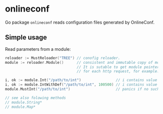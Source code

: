 # onlineconf

Go package `onlineconf` reads configuration files generated by OnlineConf.

## Simple usage

Read parameters from a module:
```go
reloader := MustReloader("TREE") // conofig reloader.
module := reloader.Module()      // consistent and immutable copy of module params
                                 // It is sutable to get module pointer by this method
                                 // for each http request, for example. It does not copy anything.

i, ok := module.Int("/path/to/int")                // i contains value and ok indicates if such key was in config
i, ok := module.IntWithDef("/path/to/int", 100500) // i contains value but if no such key in config i will be set to 100500
module.MustInt("/path/to/int")                     // panics if no such key in config

// see also folowing methods
// module.String*
// module.Map*
```
